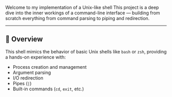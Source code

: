 Welcome to my implementation of a Unix-like shell This project is a deep dive into the inner workings of a command-line interface — building from scratch everything from command parsing to piping and redirection.

---

## 🚀 Overview

This shell mimics the behavior of basic Unix shells like `bash` or `zsh`, providing a hands-on experience with:

* Process creation and management
* Argument parsing
* I/O redirection
* Pipes (`|`)
* Built-in commands (`cd`, `exit`, etc.)
